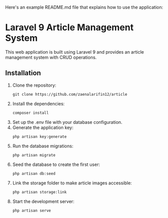Here's an example README.md file that explains how to use the application:

# Laravel 9 Article Management System

This web application is built using Laravel 9 and provides an article management system with CRUD operations.

## Installation

1. Clone the repository:
   ```
   git clone https://github.com/zaenalarifin12/article
   ```
2. Install the dependencies:
   ```
   composer install
   ```
3. Set up the .env file with your database configuration.
4. Generate the application key:
    ```
    php artisan key:generate
    ```
5. Run the database migrations:
    ```
    php artisan migrate
    ```
6. Seed the database to create the first user:
    ```
    php artisan db:seed
    ```
7. Link the storage folder to make article images accessible:
    ```
    php artisan storage:link
    ```
8. Start the development server:
    ```
    php artisan serve
    ```






